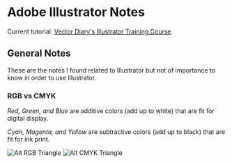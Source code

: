 # Adobe Illustrator Notes #
Current tutorial: [Vector Diary's Illustrator Training
Course](http://www.vectordiary.com/illustrator/illustrator-training-course/)

## General Notes ##
These are the notes I found related to Illustrator but not of importance
to know in order to use Illustrator.

### RGB vs CMYK ###

*Red, Green, and Blue* are additive colors (add up to white) that are
fit for digital display.

*Cyan, Magenta, and Yellow* are subtractive colors (add up to black)
that are fit for ink print.

![Alt RGB Triangle](https://github.com/dekom/scripts/raw/master/adobe_illustrator/images/RGB_triangle.gif
"RGB colors are additive")
![Alt CMYK Triangle](https://github.com/dekom/scripts/raw/master/adobe_illustrator/images/CMY_triangle.gif
"CMYK colors are subtractive")


